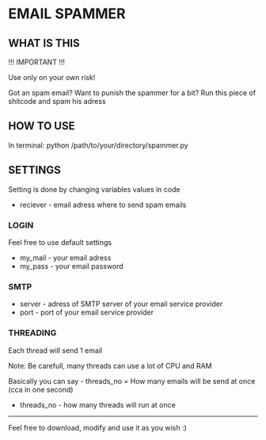 # EMAIL SPAMMER

## WHAT IS THIS

!!! IMPORTANT !!!

Use only on your own risk!

Got an spam email? Want to punish the spammer for a bit? Run this piece of shitcode and spam his adress

## HOW TO USE

In terminal: python /path/to/your/directory/spammer.py
## SETTINGS

Setting is done by changing variables values in code

* reciever - email adress where to send spam emails 

### LOGIN

Feel free to use default settings
* my_mail - your email adress
* my_pass - your email password

### SMTP
* server - adress of SMTP server of your email service provider
* port - port of your email service provider

### THREADING

Each thread will send 1 email

Note: Be carefull, many threads can use a lot of CPU and RAM

Basically you can say - threads_no = How many emails will be send at once (cca in one second)

* threads_no - how many threads will run at once

______________________________________________________________________________________________

Feel free to download, modify and use it as you wish :) 

